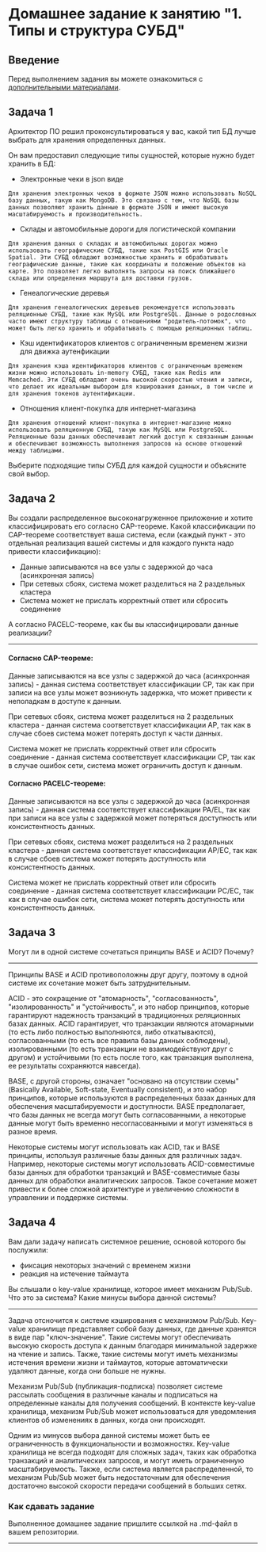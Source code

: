 # Домашнее задание к занятию "1. Типы и структура СУБД"

## Введение

Перед выполнением задания вы можете ознакомиться с 
[дополнительными материалами](https://github.com/netology-code/virt-homeworks/tree/virt-11/additional).

## Задача 1

Архитектор ПО решил проконсультироваться у вас, какой тип БД 
лучше выбрать для хранения определенных данных.

Он вам предоставил следующие типы сущностей, которые нужно будет хранить в БД:

- Электронные чеки в json виде

```Для хранения электронных чеков в формате JSON можно использовать NoSQL базу данных, такую как MongoDB. Это связано с тем, что NoSQL базы данных позволяют хранить данные в формате JSON и имеют высокую масштабируемость и производительность.```
- Склады и автомобильные дороги для логистической компании

```Для хранения данных о складах и автомобильных дорогах можно использовать географические СУБД, такие как PostGIS или Oracle Spatial. Эти СУБД обладают возможностью хранить и обрабатывать географические данные, такие как координаты и положение объектов на карте. Это позволяет легко выполнять запросы на поиск ближайшего склада или определения маршрута для доставки грузов.```

- Генеалогические деревья

```Для хранения генеалогических деревьев рекомендуется использовать реляционные СУБД, такие как MySQL или PostgreSQL. Данные о родословных часто имеют структуру таблицы с отношениями "родитель-потомок", что может быть легко хранить и обрабатывать с помощью реляционных таблиц. ```

- Кэш идентификаторов клиентов с ограниченным временем жизни для движка аутенфикации

```Для хранения кэша идентификаторов клиентов с ограниченным временем жизни можно использовать in-memory СУБД, такие как Redis или Memcached. Эти СУБД обладают очень высокой скоростью чтения и записи, что делает их идеальным выбором для кэширования данных, в том числе и для хранения токенов аутентификации. ```

- Отношения клиент-покупка для интернет-магазина

```Для хранения отношений клиент-покупка в интернет-магазине можно использовать реляционную СУБД, такую как MySQL или PostgreSQL. Реляционные базы данных обеспечивают легкий доступ к связанным данным и обеспечивают возможность выполнения запросов на основе отношений между таблицами.```

Выберите подходящие типы СУБД для каждой сущности и объясните свой выбор.

## Задача 2

Вы создали распределенное высоконагруженное приложение и хотите классифицировать его согласно 
CAP-теореме. Какой классификации по CAP-теореме соответствует ваша система, если 
(каждый пункт - это отдельная реализация вашей системы и для каждого пункта надо привести классификацию):

- Данные записываются на все узлы с задержкой до часа (асинхронная запись)
- При сетевых сбоях, система может разделиться на 2 раздельных кластера
- Система может не прислать корректный ответ или сбросить соединение

А согласно PACELC-теореме, как бы вы классифицировали данные реализации?

---

#### Согласно CAP-теореме:

Данные записываются на все узлы с задержкой до часа (асинхронная запись) - данная система соответствует классификации CP, так как при записи на все узлы может возникнуть задержка, что может привести к неполадкам в доступе к данным.

При сетевых сбоях, система может разделиться на 2 раздельных кластера - данная система соответствует классификации AP, так как в случае сбоев система может потерять доступ к части данных.

Система может не прислать корректный ответ или сбросить соединение - данная система соответствует классификации CP, так как в случае ошибок сети, система может ограничить доступ к данным.

#### Согласно PACELC-теореме:

Данные записываются на все узлы с задержкой до часа (асинхронная запись) - данная система соответствует классификации PA/EL, так как при записи на все узлы с задержкой может потеряться доступность или консистентность данных.

При сетевых сбоях, система может разделиться на 2 раздельных кластера - данная система соответствует классификации AP/EC, так как в случае сбоев система может потерять доступность или консистентность данных.

Система может не прислать корректный ответ или сбросить соединение - данная система соответствует классификации PC/EC, так как в случае ошибок сети, система может потерять доступность или консистентность данных.

## Задача 3

Могут ли в одной системе сочетаться принципы BASE и ACID? Почему?

---
Принципы BASE и ACID противоположны друг другу, поэтому в одной системе их сочетание может быть затруднительным.

ACID - это сокращение от "атомарность", "согласованность", "изолированность" и "устойчивость", и это набор принципов, которые гарантируют надежность транзакций в традиционных реляционных базах данных. ACID гарантирует, что транзакции являются атомарными (то есть либо полностью выполняются, либо откатываются), согласованными (то есть все правила базы данных соблюдены), изолированными (то есть транзакции не взаимодействуют друг с другом) и устойчивыми (то есть после того, как транзакция выполнена, ее результаты сохраняются навсегда).

BASE, с другой стороны, означает "основано на отсутствии схемы" (Basically Available, Soft-state, Eventually consistent), и это набор принципов, которые используются в распределенных базах данных для обеспечения масштабируемости и доступности. BASE предполагает, что базы данных не всегда могут быть согласованными, а некоторые данные могут быть временно несогласованными и могут изменяться в разное время.

Некоторые системы могут использовать как ACID, так и BASE принципы, используя различные базы данных для различных задач. Например, некоторые системы могут использовать ACID-совместимые базы данных для обработки транзакций и BASE-совместимые базы данных для обработки аналитических запросов. Такое сочетание может привести к более сложной архитектуре и увеличению сложности в управлении и поддержке системы.


## Задача 4

Вам дали задачу написать системное решение, основой которого бы послужили:

- фиксация некоторых значений с временем жизни
- реакция на истечение таймаута

Вы слышали о key-value хранилище, которое имеет механизм Pub/Sub. 
Что это за система? Какие минусы выбора данной системы?

---

Задача отсночится к системе кэширования с механизмом Pub/Sub. Key-value хранилище представляет собой базу данных, где данные хранятся в виде пар "ключ-значение". Такие системы могут обеспечивать высокую скорость доступа к данным благодаря минимальной задержке на чтение и запись. Также, такие системы могут иметь механизмы истечения времени жизни и таймаутов, которые автоматически удаляют данные, когда они больше не нужны.

Механизм Pub/Sub (публикация-подписка) позволяет системе рассылать сообщения в различные каналы и подписаться на определенные каналы для получения сообщений. В контексте key-value хранилища, механизм Pub/Sub может использоваться для уведомления клиентов об изменениях в данных, когда они происходят.

Одним из минусов выбора данной системы может быть ее ограниченность в функциональности и возможностях. Key-value хранилища не всегда подходят для сложных задач, таких как обработка транзакций и аналитических запросов, и могут иметь ограниченную масштабируемость. Также, если система является распределенной, то механизм Pub/Sub может быть недостаточным для обеспечения достаточно высокой скорости передачи сообщений в больших сетях.


### Как cдавать задание

Выполненное домашнее задание пришлите ссылкой на .md-файл в вашем репозитории.

---
